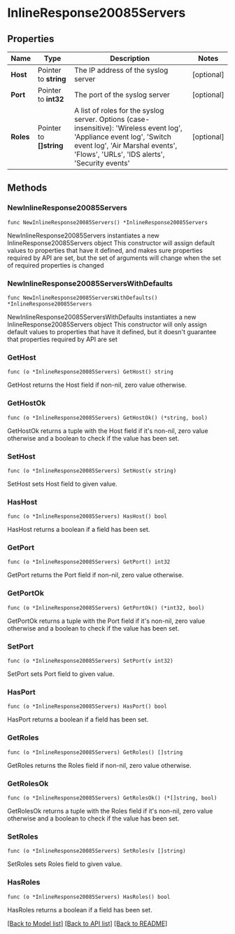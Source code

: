 # InlineResponse20085Servers

## Properties

Name | Type | Description | Notes
------------ | ------------- | ------------- | -------------
**Host** | Pointer to **string** | The IP address of the syslog server | [optional] 
**Port** | Pointer to **int32** | The port of the syslog server | [optional] 
**Roles** | Pointer to **[]string** | A list of roles for the syslog server. Options (case-insensitive): &#39;Wireless event log&#39;, &#39;Appliance event log&#39;, &#39;Switch event log&#39;, &#39;Air Marshal events&#39;, &#39;Flows&#39;, &#39;URLs&#39;, &#39;IDS alerts&#39;, &#39;Security events&#39; | [optional] 

## Methods

### NewInlineResponse20085Servers

`func NewInlineResponse20085Servers() *InlineResponse20085Servers`

NewInlineResponse20085Servers instantiates a new InlineResponse20085Servers object
This constructor will assign default values to properties that have it defined,
and makes sure properties required by API are set, but the set of arguments
will change when the set of required properties is changed

### NewInlineResponse20085ServersWithDefaults

`func NewInlineResponse20085ServersWithDefaults() *InlineResponse20085Servers`

NewInlineResponse20085ServersWithDefaults instantiates a new InlineResponse20085Servers object
This constructor will only assign default values to properties that have it defined,
but it doesn't guarantee that properties required by API are set

### GetHost

`func (o *InlineResponse20085Servers) GetHost() string`

GetHost returns the Host field if non-nil, zero value otherwise.

### GetHostOk

`func (o *InlineResponse20085Servers) GetHostOk() (*string, bool)`

GetHostOk returns a tuple with the Host field if it's non-nil, zero value otherwise
and a boolean to check if the value has been set.

### SetHost

`func (o *InlineResponse20085Servers) SetHost(v string)`

SetHost sets Host field to given value.

### HasHost

`func (o *InlineResponse20085Servers) HasHost() bool`

HasHost returns a boolean if a field has been set.

### GetPort

`func (o *InlineResponse20085Servers) GetPort() int32`

GetPort returns the Port field if non-nil, zero value otherwise.

### GetPortOk

`func (o *InlineResponse20085Servers) GetPortOk() (*int32, bool)`

GetPortOk returns a tuple with the Port field if it's non-nil, zero value otherwise
and a boolean to check if the value has been set.

### SetPort

`func (o *InlineResponse20085Servers) SetPort(v int32)`

SetPort sets Port field to given value.

### HasPort

`func (o *InlineResponse20085Servers) HasPort() bool`

HasPort returns a boolean if a field has been set.

### GetRoles

`func (o *InlineResponse20085Servers) GetRoles() []string`

GetRoles returns the Roles field if non-nil, zero value otherwise.

### GetRolesOk

`func (o *InlineResponse20085Servers) GetRolesOk() (*[]string, bool)`

GetRolesOk returns a tuple with the Roles field if it's non-nil, zero value otherwise
and a boolean to check if the value has been set.

### SetRoles

`func (o *InlineResponse20085Servers) SetRoles(v []string)`

SetRoles sets Roles field to given value.

### HasRoles

`func (o *InlineResponse20085Servers) HasRoles() bool`

HasRoles returns a boolean if a field has been set.


[[Back to Model list]](../README.md#documentation-for-models) [[Back to API list]](../README.md#documentation-for-api-endpoints) [[Back to README]](../README.md)


